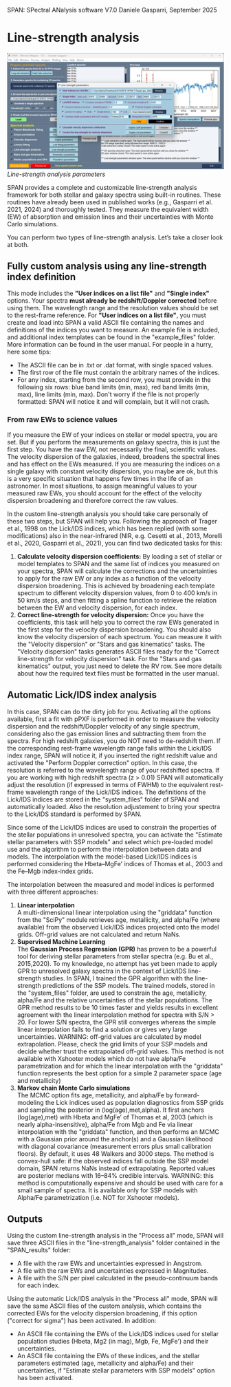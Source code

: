 SPAN: SPectral ANalysis software V7.0
Daniele Gasparri, September 2025

# Line-strength analysis #

![Linestrength](img/linestrength.png)
*Line-strength analysis parameters*


SPAN provides a complete and customizable line-strength analysis framework for both stellar and galaxy spectra using built-in routines. These routines have already been used in published works (e.g., Gasparri et al. 2021, 2024) and thoroughly tested. They measure the equivalent width (EW) of absorption and emission lines and their uncertainties with Monte Carlo simulations. 

You can perform two types of line-strength analysis. Let’s take a closer look at both.


## Fully custom analysis using any line-strength index definition
This mode includes the **"User indices on a list file"** and **"Single index"** options. Your spectra **must already be redshift/Doppler corrected** before using them. The wavelength range and the resolution values should be set to the rest-frame reference. 
For **"User indices on a list file"**, you must create and load into SPAN a valid ASCII file containing the names and definitions of the indices you want to measure. An example file is included, and additional index templates can be found in the "example_files" folder. More information can be found in the user manual. For people in a hurry, here some tips:

- The ASCII file can be in .txt or .dat format, with single spaced values.
- The first row of the file must contain the arbitrary names of the indices.
- For any index, starting from the second row, you must provide in the following six rows: blue band limits (min, max), red band limits (min, max), line limits (min, max). Don't worry if the file is not properly formatted: SPAN will notice it and will complain, but it will not crash. 


### From raw EWs to science values
If you measure the EW of your indices on stellar or model spectra, you are set. But if you perform the measurements on galaxy spectra, this is just the first step. You have the raw EW, not necessarily the final, scientific values. The velocity dispersion of the galaxies, indeed, broadens the spectral lines and has effect on the EWs measured. If you are measuring the indices on a single galaxy with constant velocity dispersion, you maybe are ok, but this is a very specific situation that happens few times in the life of an astronomer. In most situations, to assign meaningful values to your measured raw EWs, you should account for the effect of the velocity dispersion broadening and therefore correct the raw values. 

In the custom line-strength analysis you should take care personally of these two steps, but SPAN will help you. Following the approach of Trager et al., 1998 on the Lick/IDS indices, which has been replied (with some modifications) also in the near-infrared (NIR, e.g. Cesetti et al., 2013, Morelli et al., 2020, Gasparri et al., 2021), you can find two dedicated tasks for this:

1. **Calculate velocity dispersion coefficients:** By loading a set of stellar or model templates to SPAN and the same list of indices you measured on your spectra, SPAN will calculate the corrections and the uncertainties to apply for the raw EW or any index as a function of the velocity dispersion broadening. This is achieved by broadening each template spectrum to different velocity dispersion values, from 0 to 400 km/s in 50 km/s steps, and then fitting a spline function to retrieve the relation between the EW and velocity dispersion, for each index. 
2. **Correct line-strength for velocity dispersion:** Once you have the coefficients, this task will help you to correct the raw EWs generated in the first step for the velocity dispersion broadening. You should also know the velocity dispersion of each spectrum. You can measure it with the "Velocity dispersion" or "Stars and gas kinematics" tasks. The "Velocity dispersion" tasks generates ASCII files ready for the "Correct line-strength for velocity dispersion" task. For the "Stars and gas kinematics" output, you just need to delete the RV row. See more details about how the required text files must be formatted in the user manual.


## Automatic Lick/IDS index analysis
In this case, SPAN can do the dirty job for you. Activating all the options available, first a fit with pPXF is performed in order to measure the velocity dispersion and the redshift/Doppler velocity of any single spectrum, considering also the gas emission lines and subtracting them from the spectra. For high redshift galaxies, you do NOT need to de-redshift them. If the corresponding rest-frame wavelength range falls within the Lick/IDS index range, SPAN will notice it, if you inserted the right redshift value and activated the "Perform Doppler correction" option. In this case, the resolution is referred to the wavelength range of your redshifted spectra. If you are working with high redshift spectra (z > 0.01) SPAN will automatically adjust the resolution (if expressed in terms of FWHM) to the equivalent rest-frame wavelength range of the Lick/IDS indices. The definitions of the Lick/IDS indices are stored in the "system_files" folder of SPAN and automatically loaded. Also the resolution adjustement to bring your spectra to the Lick/IDS standard is performed by SPAN. 

Since some of the Lick/IDS indices are used to constrain the properties of the stellar populations in unresolved spectra, you can activate the "Estimate stellar parameters with SSP models" and select which pre-loaded model use and the algorithm to perform the interpolation between data and models. 
The interpolation with the model-based Lick/IDS indices is performed considering the Hbeta–MgFe' indices of Thomas et al., 2003 and the Fe–Mgb index-index grids.  

The interpolation between the measured and model indices is performed with three different approaches:

1. **Linear interpolation**  
   A multi-dimensional linear interpolation using the "griddata" function from the "SciPy" module retrieves age, metallicity, and alpha/Fe (where available) from the observed Lick/IDS indices projected onto the model grids. Off-grid values are not calculated and return NaNs.  
2. **Supervised Machine Learning**  
   The **Gaussian Process Regression (GPR)** has proven to be a powerful tool for deriving stellar parameters from stellar spectra (e.g. Bu et al., 2015,2020). To my knowledge, no attempt has yet been made to apply GPR to unresolved galaxy spectra in the context of Lick/IDS line-strength studies. In SPAN, I trained the GPR algorithm with the line-strength predictions of the SSP models. The trained models, stored in the "system_files" folder, are used to constrain the age, metallicity, alpha/Fe and the relative uncertainties of the stellar populations. The GPR method results to be 10 times faster and yields results in excellent agreement with the linear interpolation method for spectra with S/N > 20. For lower S/N spectra, the GPR still converges whereas the simple linear interpolation fails to find a solution or gives very large uncertainties. WARNING: off-grid values are calculated by model extrapolation. Please, check the grid limits of your SSP models and decide whether trust the extrapolated off-grid values. This method is not available with Xshooter models which do not have alpha/Fe parametrization and for which the linear interpolation with the "griddata" function represents the best option for a simple 2 parameter space (age and metallicity)  
3. **Markov chain Monte Carlo simulations**  
   The MCMC option fits age, metallicity, and alpha/Fe by forward-modeling the Lick indices used as population diagnostics from SSP grids and sampling the posterior in (log⁡(age),met,alpha). It first anchors (log⁡(age),met) with Hbeta and MgFe′ of Thomas et al, 2003 (which is nearly alpha-insensitive), alpha/Fe from Mgb and Fe via linear interpolation with the "griddata" function, and then performs an MCMC with a Gaussian prior around the anchor(s) and a Gaussian likelihood with diagonal covariance (measurement errors plus small calibration floors). By default, it uses 48 Walkers and 3000 steps. The method is convex-hull safe: if the observed indices fall outside the SSP model domain, SPAN returns NaNs instead of extrapolating. Reported values are posterior medians with 16–84% credible intervals. WARNING: this method is computationally expensive and should be used with care for a small sample of spectra. It is available only for SSP models with Alpha/Fe parametrization (i.e. NOT for Xshooter models).  


## Outputs
Using the custom line-strength analysis in the "Process all" mode, SPAN will save three ASCII files in the "line-strength_analysis" folder contained in the "SPAN_results" folder:

- A file with the raw EWs and uncertainties expressed in Angstrom.
- A file with the raw EWs and uncertainties expressed in Magnitudes.
- A file with the S/N per pixel calculated in the pseudo-continuum bands for each index.

Using the automatic Lick/IDS analysis in the "Process all" mode, SPAN will save the same ASCII files of the custom analysis, which contains the corrected EWs for the velocity dispersion broadening, if this option ("correct for sigma") has been activated. In addition:

- An ASCII file containing the EWs of the Lick/IDS indices used for stellar population studies (Hbeta, Mg2 (in mag), Mgb, Fe, MgFe') and their uncertainties.
- An ASCII file containing the EWs of these indices, and the stellar parameters estimated (age, metallicity and alpha/Fe) and their uncertainties, if "Estimate stellar parameters with SSP models" option has been activated. 
